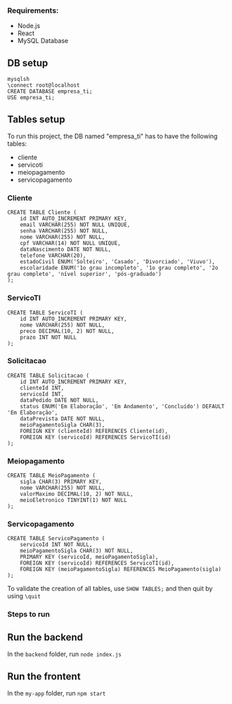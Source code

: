 ### Requirements:
- Node.js
- React
- MySQL Database

## DB setup
```
mysqlsh
\connect root@localhost
CREATE DATABASE empresa_ti;
USE empresa_ti;
```

## Tables setup
To run this project, the DB named "empresa_ti" has to have the following tables:
- cliente
- servicoti
- meiopagamento
- servicopagamento

### Cliente
```
CREATE TABLE Cliente (
    id INT AUTO_INCREMENT PRIMARY KEY,
    email VARCHAR(255) NOT NULL UNIQUE,
    senha VARCHAR(255) NOT NULL,
    nome VARCHAR(255) NOT NULL,
    cpf VARCHAR(14) NOT NULL UNIQUE,
    dataNascimento DATE NOT NULL,
    telefone VARCHAR(20),
    estadoCivil ENUM('Solteiro', 'Casado', 'Divorciado', 'Viuvo'),
    escolaridade ENUM('1o grau incompleto', '1o grau completo', '2o grau completo', 'nível superior', 'pós-graduado')
);

```
### ServicoTI
```
CREATE TABLE ServicoTI (
    id INT AUTO_INCREMENT PRIMARY KEY,
    nome VARCHAR(255) NOT NULL,
    preco DECIMAL(10, 2) NOT NULL,
    prazo INT NOT NULL
);

```

### Solicitacao
```
CREATE TABLE Solicitacao (
    id INT AUTO_INCREMENT PRIMARY KEY,
    clienteId INT,
    servicoId INT,
    dataPedido DATE NOT NULL,
    status ENUM('Em Elaboração', 'Em Andamento', 'Concluído') DEFAULT 'Em Elaboração',
    dataPrevista DATE NOT NULL,
    meioPagamentoSigla CHAR(3),
    FOREIGN KEY (clienteId) REFERENCES Cliente(id),
    FOREIGN KEY (servicoId) REFERENCES ServicoTI(id)
);
```

### Meiopagamento
```
CREATE TABLE MeioPagamento (
    sigla CHAR(3) PRIMARY KEY,
    nome VARCHAR(255) NOT NULL,
    valorMaximo DECIMAL(10, 2) NOT NULL,
    meioEletronico TINYINT(1) NOT NULL
);
```

### Servicopagamento
```
CREATE TABLE ServicoPagamento (
    servicoId INT NOT NULL,
    meioPagamentoSigla CHAR(3) NOT NULL,
    PRIMARY KEY (servicoId, meioPagamentoSigla),
    FOREIGN KEY (servicoId) REFERENCES ServicoTI(id),
    FOREIGN KEY (meioPagamentoSigla) REFERENCES MeioPagamento(sigla)
);
```

To validate the creation of all tables, use `SHOW TABLES;` and then quit by using `\quit`

### Steps to run
## Run the backend
In the `backend` folder, run `node index.js`

## Run the frontent
In the `my-app` folder, run `npm start`

